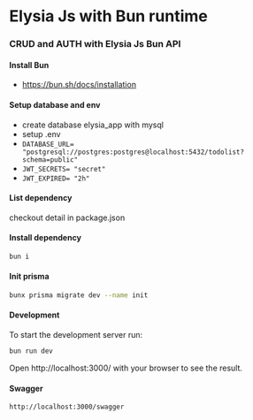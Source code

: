 # Elysia Js with Bun runtime

### CRUD and AUTH with Elysia Js Bun API

#### Install Bun
- https://bun.sh/docs/installation

#### Setup database and env
- create database elysia_app with mysql
- setup .env
- `DATABASE_URL= "postgresql://postgres:postgres@localhost:5432/todolist?schema=public"`
- `JWT_SECRETS= "secret"`
- `JWT_EXPIRED= "2h"`

#### List dependency
checkout detail in package.json

#### Install dependency
```bash
bun i  
```
#### Init prisma
```bash
bunx prisma migrate dev --name init  
```

#### Development
To start the development server run:
```bash
bun run dev
```

Open http://localhost:3000/ with your browser to see the result.


#### Swagger
`http://localhost:3000/swagger`
  
